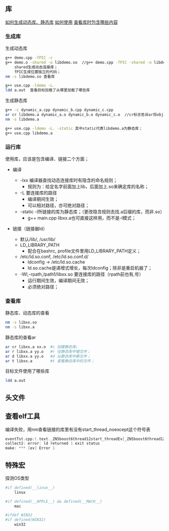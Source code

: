 
## 库
[如何生成动态库、静态库](#生成库)
[如何使用](#运行库)
[查看库时包含哪些内容](#查看库)

### 生成库
生成动态库
```bash
g++ demo.cpp -fPIC -c 
g++ demo.o -shared -o libdemo.so  //g++ demo.cpp -fPIC -shared -o libdemo.so
	shared生成动态连接库；
	fPIC生成位置独立的代码；
nm -s libdemo.so 查看库

g++ use.cpp -ldemo -L.
ldd a.out  查看目标加载了从哪里加载了哪些库
```

生成静态库
```bash
g++ -c dynamic_a.cpp dynamic_b.cpp dynamic_c.cpp  
ar cr libdemo.a dynamic_a.o dynamic_b.o dynamic_c.o  //cr标志告诉ar将object文件封装(archive)
nm -s libdemo.a

g++ use.cpp -ldemo -L. -static 其中static代表libdemo.a为静态库；
g++ use.cpp libdemo.a
```


### 运行库
使用库，应该是包含编译、链接二个方面；

- 编译
	- -lxx 编译器查找动态连接库时有隐含的命名规则；
		- 规则为：给定名字前面加上lib，后面加上.so来确定库的名称；
	- -L 要连接库的路径
		- 编译期间生效；
		- 可以相对路径，亦可绝对路径；
	- -static -l所链接的库为静态库；（更改隐含规则去找.a后缀的库，而非.so）
		- g++ main.cpp libxx.a也可直接这样用，而不是-l模式；

- 链接（链接器ld）
	- 默认/lib/, /usr/lib/
	- LD\_LIBRARY\_PATH
		- 配合在bashrc, profile文件里用LD_LIBRARY_PATH定义；
	- /etc/ld.so.conf, /etc/ld.so.conf.d/
		- ldconfig -> /etc/ld.so.cache
		- ld.so.cache是递增式增长，每次ldconfig；除非是重启机器了；
	- -Wl,-rpath,/path1/libxx.so 要连接库的路径（rpath前也有,号）
		- 运行期间生效，编译期间无效；
		- 必须绝对路径；
	

### 查看库
静态库、动态库的查看

```bash
nm -s libxx.so
nm -s libxx.a
```

静态库的查看ar 

```bash
ar cr libxx.a xx.o  #c 创建静态库; 
ar r libxx.a yy.o   #r 往静态库中增文件；
ar d libxx.a yy.o   #d 从静态库中删文件；
ar t libxx.a        #t 查看静态库中的文件；
```

目标文件使用了哪些库

```bash
ldd a.out
```




## 头文件


## 查看elf工具
编译失败，用nm查看链接的库里有没有start\_thread\_noexcept这个符号表
```cpp
eventTst.cpp:(.text._ZN5boost6thread12start_threadEv[_ZN5boost6thread12start_threadEv]+0x15): undefined reference to `boost::thread::start_thread_noexcept()'
collect2: error: ld returned 1 exit status
make: *** [ev] Error 1
```

## 特殊宏
探测OS类型
```bash
#if defined(__linux__)
	linux

#if defined(__APPLE__) && defined(__MACH__)
	mac

#ifdef WIN32
#if defined(WIN32)
	win32
```

